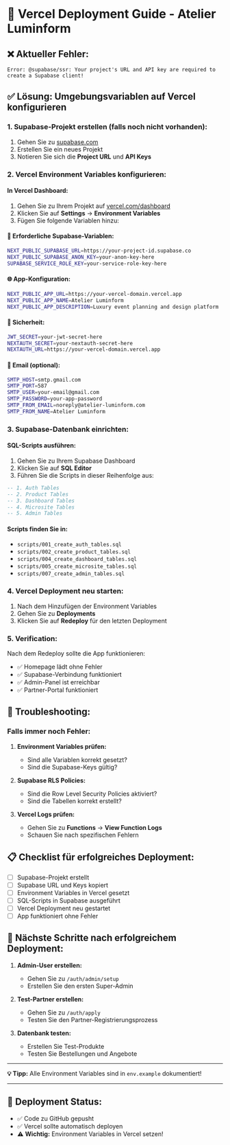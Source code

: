 # 🚀 Vercel Deployment Guide - Atelier Luminform

## ❌ **Aktueller Fehler:**
```
Error: @supabase/ssr: Your project's URL and API key are required to create a Supabase client!
```

## ✅ **Lösung: Umgebungsvariablen auf Vercel konfigurieren**

### 1. **Supabase-Projekt erstellen (falls noch nicht vorhanden):**
1. Gehen Sie zu [supabase.com](https://supabase.com)
2. Erstellen Sie ein neues Projekt
3. Notieren Sie sich die **Project URL** und **API Keys**

### 2. **Vercel Environment Variables konfigurieren:**

#### **In Vercel Dashboard:**
1. Gehen Sie zu Ihrem Projekt auf [vercel.com/dashboard](https://vercel.com/dashboard)
2. Klicken Sie auf **Settings** → **Environment Variables**
3. Fügen Sie folgende Variablen hinzu:

#### **🔑 Erforderliche Supabase-Variablen:**
```bash
NEXT_PUBLIC_SUPABASE_URL=https://your-project-id.supabase.co
NEXT_PUBLIC_SUPABASE_ANON_KEY=your-anon-key-here
SUPABASE_SERVICE_ROLE_KEY=your-service-role-key-here
```

#### **🌐 App-Konfiguration:**
```bash
NEXT_PUBLIC_APP_URL=https://your-vercel-domain.vercel.app
NEXT_PUBLIC_APP_NAME=Atelier Luminform
NEXT_PUBLIC_APP_DESCRIPTION=Luxury event planning and design platform
```

#### **🔐 Sicherheit:**
```bash
JWT_SECRET=your-jwt-secret-here
NEXTAUTH_SECRET=your-nextauth-secret-here
NEXTAUTH_URL=https://your-vercel-domain.vercel.app
```

#### **📧 Email (optional):**
```bash
SMTP_HOST=smtp.gmail.com
SMTP_PORT=587
SMTP_USER=your-email@gmail.com
SMTP_PASSWORD=your-app-password
SMTP_FROM_EMAIL=noreply@atelier-luminform.com
SMTP_FROM_NAME=Atelier Luminform
```

### 3. **Supabase-Datenbank einrichten:**

#### **SQL-Scripts ausführen:**
1. Gehen Sie zu Ihrem Supabase Dashboard
2. Klicken Sie auf **SQL Editor**
3. Führen Sie die Scripts in dieser Reihenfolge aus:

```sql
-- 1. Auth Tables
-- 2. Product Tables  
-- 3. Dashboard Tables
-- 4. Microsite Tables
-- 5. Admin Tables
```

#### **Scripts finden Sie in:**
- `scripts/001_create_auth_tables.sql`
- `scripts/002_create_product_tables.sql`
- `scripts/004_create_dashboard_tables.sql`
- `scripts/005_create_microsite_tables.sql`
- `scripts/007_create_admin_tables.sql`

### 4. **Vercel Deployment neu starten:**
1. Nach dem Hinzufügen der Environment Variables
2. Gehen Sie zu **Deployments**
3. Klicken Sie auf **Redeploy** für den letzten Deployment

### 5. **Verification:**
Nach dem Redeploy sollte die App funktionieren:
- ✅ Homepage lädt ohne Fehler
- ✅ Supabase-Verbindung funktioniert
- ✅ Admin-Panel ist erreichbar
- ✅ Partner-Portal funktioniert

## 🔧 **Troubleshooting:**

### **Falls immer noch Fehler:**
1. **Environment Variables prüfen:**
   - Sind alle Variablen korrekt gesetzt?
   - Sind die Supabase-Keys gültig?

2. **Supabase RLS Policies:**
   - Sind die Row Level Security Policies aktiviert?
   - Sind die Tabellen korrekt erstellt?

3. **Vercel Logs prüfen:**
   - Gehen Sie zu **Functions** → **View Function Logs**
   - Schauen Sie nach spezifischen Fehlern

## 📋 **Checklist für erfolgreiches Deployment:**

- [ ] Supabase-Projekt erstellt
- [ ] Supabase URL und Keys kopiert
- [ ] Environment Variables in Vercel gesetzt
- [ ] SQL-Scripts in Supabase ausgeführt
- [ ] Vercel Deployment neu gestartet
- [ ] App funktioniert ohne Fehler

## 🎯 **Nächste Schritte nach erfolgreichem Deployment:**

1. **Admin-User erstellen:**
   - Gehen Sie zu `/auth/admin/setup`
   - Erstellen Sie den ersten Super-Admin

2. **Test-Partner erstellen:**
   - Gehen Sie zu `/auth/apply`
   - Testen Sie den Partner-Registrierungsprozess

3. **Datenbank testen:**
   - Erstellen Sie Test-Produkte
   - Testen Sie Bestellungen und Angebote

---

**💡 Tipp:** Alle Environment Variables sind in `env.example` dokumentiert!

---

## 🚀 **Deployment Status:**
- ✅ Code zu GitHub gepusht
- ✅ Vercel sollte automatisch deployen
- ⚠️ **Wichtig:** Environment Variables in Vercel setzen!

